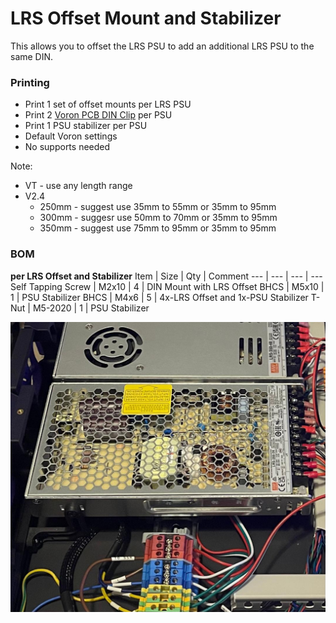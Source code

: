 # LRS Offset Mount and Stabilizer

This allows you to offset the LRS PSU to add an additional LRS PSU to the same DIN.
### Printing
  * Print 1 set of offset mounts per LRS PSU
  * Print 2 [Voron PCB DIN Clip](https://github.com/VoronDesign/Voron-2/blob/Voron2.4/STLs/Electronics_Bay/pcb_din_clip_x3.stl) per PSU
  * Print 1 PSU stabilizer per PSU
  * Default Voron settings
  * No supports needed

Note:
 * VT - use any length range
 * V2.4
    * 250mm - suggest use 35mm to 55mm or 35mm to 95mm
    * 300mm - suggesr use 50mm to 70mm or 35mm to 95mm
    * 350mm - suggest use 75mm to 95mm or 35mm to 95mm

### BOM
**per LRS Offset and Stabilizer**
Item | Size | Qty | Comment 
--- | --- | --- | ---
Self Tapping Screw | M2x10 | 4 | DIN Mount with LRS Offset
BHCS | M5x10 | 1 | PSU Stabilizer
BHCS | M4x6 | 5 | 4x-LRS Offset and 1x-PSU Stabilizer
T-Nut | M5-2020 | 1 | PSU Stabilizer

![LRS_Din_Mount_Offset](Images/lrs_offset.jpg)
